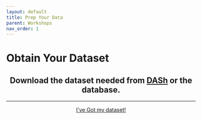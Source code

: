 ```yaml
---
layout: default
title: Prep Your Data
parent: Workshops
nav_order: 1
---
```


# Obtain Your Dataset

## <center> Download the dataset needed from <a href="https://picapex-dev.nmfs.local/gisd/r/gisdat/dash105/home?session=7147382806498"><strong>DASh</strong></a> or the <strong>database</strong>.</center>

---

<center><a href="{{ '/docs/Prepare-Materials' | relative_url }}" class="btn btn-custom fs-6 mb-4 mb-md-0">
  I've Got my dataset!

